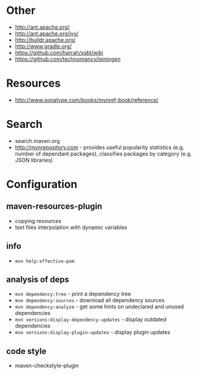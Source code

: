 # Other
- http://ant.apache.org/
- http://ant.apache.org/ivy/
- http://buildr.apache.org/
- http://www.gradle.org/
- https://github.com/harrah/xsbt/wiki
- https://github.com/technomancy/leiningen

# Resources
- http://www.sonatype.com/books/mvnref-book/reference/

# Search
- search.maven.org
- http://mvnrepository.com - provides useful popularity statistics (e.g. number of dependant packages), classifies packages by category (e.g. JSON libraries)


# Configuration

## maven-resources-plugin
- copying resources
- text files interpolation with dynamic variables

## info
- `mvn help:effective-pom`

## analysis of deps
- `mvn dependency:tree` - print a dependency tree
- `mvn dependency:sources` - download all dependency sources
- `mvn dependency:analyze` - get some hints on undeclared and unused dependencies
- `mvn versions:display-dependency-updates` - display outdated dependencies
- `mvn versions:display-plugin-updates` - display plugin updates

## code style
- maven-checkstyle-plugin
 
